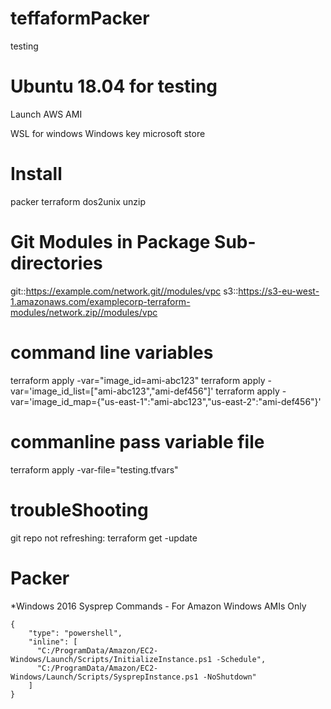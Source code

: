 # teffaformPacker
testing

# Ubuntu 18.04 for testing
Launch AWS AMI

WSL for windows
  Windows key microsoft store
  
# Install
  packer terraform dos2unix unzip
  
# Git Modules in Package Sub-directories
git::https://example.com/network.git//modules/vpc
s3::https://s3-eu-west-1.amazonaws.com/examplecorp-terraform-modules/network.zip//modules/vpc

# command line variables
terraform apply -var="image_id=ami-abc123" 
terraform apply -var='image_id_list=["ami-abc123","ami-def456"]' 
terraform apply -var='image_id_map={"us-east-1":"ami-abc123","us-east-2":"ami-def456"}' 

# commanline pass variable file
terraform apply -var-file="testing.tfvars"

# troubleShooting
git repo not refreshing: terraform get -update

# Packer

*Windows 2016 Sysprep Commands - For Amazon Windows AMIs Only
```
{
    "type": "powershell",
    "inline": [
      "C:/ProgramData/Amazon/EC2-Windows/Launch/Scripts/InitializeInstance.ps1 -Schedule",
      "C:/ProgramData/Amazon/EC2-Windows/Launch/Scripts/SysprepInstance.ps1 -NoShutdown"
    ]
}
```

